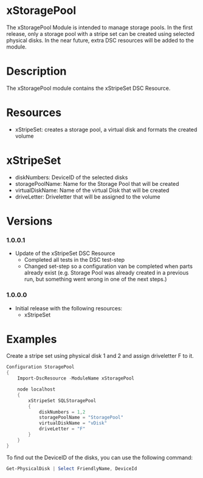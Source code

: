 # xStoragePool

The xStoragePool Module is intended to manage storage pools. In the first release, only a storage pool with a stripe set can be created using selected physical disks. In the near future, extra DSC resources will be added to the module.

# Description

The xStoragePool module contains the xStripeSet DSC Resource.

# Resources

* xStripeSet: creates a storage pool, a virtual disk and formats the created volume

# xStripeSet

* diskNumbers: DeviceID of the selected disks
* storagePoolName: Name for the Storage Pool that will be created
* virtualDiskName: Name of the virtual Disk that will be created
* driveLetter: Driveletter that will be assigned to the volume

# Versions

### 1.0.0.1
* Update of the xStripeSet DSC Resource
    * Completed all tests in the DSC test-step
    * Changed set-step so a configuration van be completed when parts already exist (e.g. Storage Pool was already created in a previous run, but something went wrong in one of the next steps.)

### 1.0.0.0
* Initial release with the following resources:
  * xStripeSet
  
# Examples

Create a stripe set using physical disk 1 and 2 and assign driveletter F to it.

```PowerShell
Configuration StoragePool
{
    Import-DscResource -ModuleName xStoragePool

    node localhost
    {
        xStripeSet SQLStoragePool
        {
            diskNumbers = 1,2
            storagePoolName = "StoragePool"
            virtualDiskName = "vDisk"
            driveLetter = "F"
        }
    }
}
```

To find out the DeviceID of the disks, you can use the following command:

```PowerShell
Get-PhysicalDisk | Select FriendlyName, DeviceId
```

